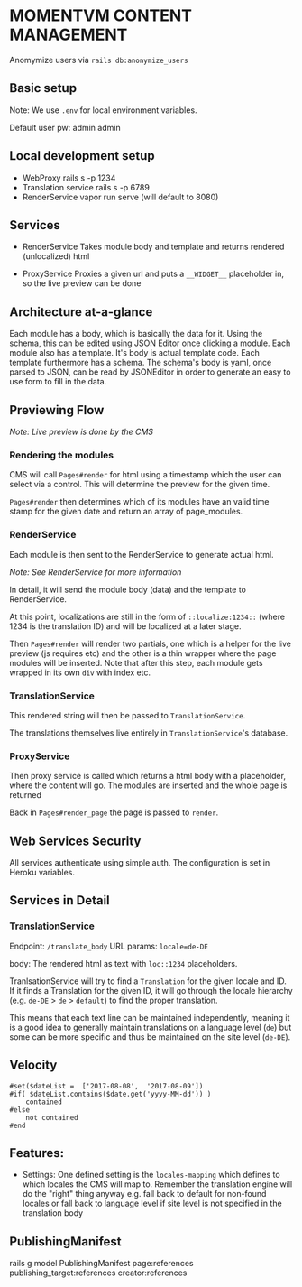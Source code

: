 # MOMENTVM CONTENT MANAGEMENT

Anomymize users via `rails db:anonymize_users`

## Basic setup

Note: We use `.env` for local environment variables.

Default user pw: admin admin

## Local development setup

- WebProxy rails s -p 1234
- Translation service rails s -p 6789
- RenderService vapor run serve (will default to 8080)

## Services

- RenderService
  Takes module body and template and returns rendered (unlocalized) html

- ProxyService
  Proxies a given url and puts a `__WIDGET__` placeholder in, so the live preview can be done

## Architecture at-a-glance

Each module has a body, which is basically the data for it. Using the schema, this can be edited using JSON Editor once clicking a module.
Each module also has a template. It's body is actual template code. Each template furthermore has a schema. The schema's body is yaml, once parsed to JSON, can be read by JSONEditor in order to generate an easy to use form to fill in the data.

## Previewing Flow

_Note: Live preview is done by the CMS_

### Rendering the modules

CMS will call `Pages#render` for html using a timestamp which the user can select via a control.
This will determine the preview for the given time.

`Pages#render` then determines which of its modules have an valid time stamp for the given date and return an array of page_modules.

### RenderService

Each module is then sent to the RenderService to generate actual html.

_Note: See RenderService for more information_

In detail, it will send the module body (data) and the template to RenderService.

At this point, localizations are still in the form of `::localize:1234::` (where 1234 is the translation ID) and will be localized at a later stage.

Then `Pages#render` will render two partials, one which is a helper for the live preview (js requires etc) and the other is a thin wrapper where the page modules will be inserted. Note that after this step, each module gets wrapped in its own `div` with index etc.

### TranslationService

This rendered string will then be passed to `TranslationService`.

The translations themselves live entirely in `TranslationService`'s database.

### ProxyService

Then proxy service is called which returns a html body with a placeholder, where the content will go. The modules are inserted and the whole page is returned

Back in `Pages#render_page` the page is passed to `render`.

## Web Services Security

All services authenticate using simple auth. The configuration is set in Heroku variables.

## Services in Detail

### TranslationService

Endpoint: `/translate_body`
URL params: `locale=de-DE`

body: The rendered html as text with `loc::1234` placeholders.

TranlsationService will try to find a `Translation` for the given locale and ID. If it finds a Translation for the given ID, it will go through the locale hierarchy (e.g. `de-DE` > `de` > `default`) to find the proper translation.

This means that each text line can be maintained independently, meaning it is a good idea to generally maintain translations on a language level (`de`) but some can be more specific and thus be maintained on the site level (`de-DE`).

## Velocity

```
#set($dateList =  ['2017-08-08',  '2017-08-09'])
#if( $dateList.contains($date.get('yyyy-MM-dd')) )
    contained
#else
    not contained
#end
```

## Features:

- Settings: One defined setting is the `locales-mapping` which defines to which locales the CMS will map to. Remember the translation engine will do the "right" thing anyway e.g. fall back to default for non-found locales or fall back to language level if site level is not specified in the translation body

## PublishingManifest

rails g model PublishingManifest page:references publishing_target:references creator:references
